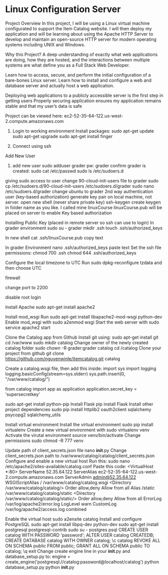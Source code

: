 # Linux Configuration Server


Project Overview
In this project, I will be using a Linux virtual machine configurated to support the Item Catalog website. I will then deploy my application and will be learning about using the Apache HTTP Server to develop and maintain an open-source HTTP server for modern operating systems including UNIX and Windows.

Why this Project?
A deep understanding of exactly what web applications are doing, how they are hosted, and the interactions between multiple systems are what define you as a Full Stack Web Developer.

Learn how to access, secure, and perform the initial configuration of a bare-bones Linux server. Learn how to install and configure a web and database server and actually host a web application.

Deploying web applications to a publicly accessible server is the first step in getting users
Properly securing application ensures my application remains stable and that my user’s data is safe

Project can be viewed here: ec2-52-35-64-122.us-west-2.compute.amazonaws.com

1. Login to working environment
Install packages:
sudo apt-get update
sudo apt-get upgrade
sudo apt-get install finger

2. Connect using ssh

Add New User
1. add new user
sudo adduser grader
pw: grader
confirm grader is created:
sudo cat /etc/passwd
sudo ls /etc/sudoers.d

giving sudo access to user
  change 90-cloud-init-users file to grader
sudo cp /etc/sudoers.d/90-cloud-init-users /etc/sudoers.d/grader
sudo nano /etc/sudoers.d/grader
  change ubuntu to grader
2nd way authentication user (key-based authorization)
generate key pair on local machine, not server. 
open new shell (never share private key)
  ssh-keygen
  create keygen in folder name as you like. I called mine linuxCourse
  linuxCourse.pub will be placed on server to enable Key based authorization
  
Installing Public Key (placed in remote server so ssh can use to login)
In grader environment
  sudo su - grader
  mkdir .ssh
  touch .ssh/authorized_keys
  
In new shell
  cat .ssh/linuxCourse.pub
    copy text
 
In grader Environment
  nano .ssh/authorized_keys
    paste text
Set the ssh file permissions:
  chmod 700 .ssh
  chmod 644 .ssh/authorized_keys
  
Configure the local timezone to UTC
Run sudo dpkg-reconfigure tzdata and then choose UTC

firewall

change port to 2200

disable root login

Install Apache
sudo apt-get install apache2

Install mod_wsgi
Run sudo apt-get install libapache2-mod-wsgi python-dev
Enable mod_wsgi with sudo a2enmod wsgi
Start the web server with sudo service apache2 start

Clone the Catalog app from Github
Install git using: sudo apt-get install git
cd /var/www
sudo mkdir catalog
Change owner of the newly created catalog folder sudo chown -R grader:grader catalog
cd /catalog
Clone your project from github git clone https://github.com/nguyenwinle/itemcatalog.git catalog

Create a catalog.wsgi file, then add this inside:
import sys
import logging
logging.basicConfig(stream=sys.stderr)
sys.path.insert(0, "/var/www/catalog/")

from catalog import app as application
application.secret_key = 'supersecretkey'

sudo apt-get install python-pip
Install Flask pip install Flask
Install other project dependencies sudo pip install httplib2 oauth2client sqlalchemy psycopg2 sqlalchemy_utils

Install virtual environment
Install the virtual environment sudo pip install virtualenv
Create a new virtual environment with sudo virtualenv venv
Activate the virutal environment source venv/bin/activate
Change permissions sudo chmod -R 777 venv


Update path of client_secrets.json file
nano __init__.py
Change client_secrets.json path to /var/www/catalog/catalog/client_secrets.json
Configure and enable a new virtual host
Run this: sudo nano /etc/apache2/sites-available/catalog.conf
Paste this code:
<VirtualHost *:80>
    ServerName 52.35.64.122
    ServerAlias ec2-52-35-64-122.us-west-2.compute.amazonaws.com
    ServerAdmin admin@52.35.64.122
    WSGIScriptAlias / /var/www/catalog/catalog.wsgi
    <Directory /var/www/catalog/catalog/>
        Order allow,deny
        Allow from all
    </Directory>
    Alias /static /var/www/catalog/catalog/static
    <Directory /var/www/catalog/catalog/static/>
        Order allow,deny
        Allow from all
    </Directory>
    ErrorLog /var/log/apache2/error.log
    LogLevel warn
    CustomLog /var/log/apache2/access.log combined
</VirtualHost>

Enable the virtual host sudo a2ensite catalog
Install and configure PostgreSQL
sudo apt-get install libpq-dev python-dev
sudo apt-get install postgresql postgresql-contrib
sudo su - postgres
psql
CREATE USER catalog WITH PASSWORD 'password';
ALTER USER catalog CREATEDB;
CREATE DATABASE catalog WITH OWNER catalog;
\c catalog
REVOKE ALL ON SCHEMA public FROM public;
GRANT ALL ON SCHEMA public TO catalog;
\q
exit
Change create engine line in your __init__.py and database_setup.py to: engine = create_engine('postgresql://catalog:password@localhost/catalog')
python database_setup.py
python __init__.py


